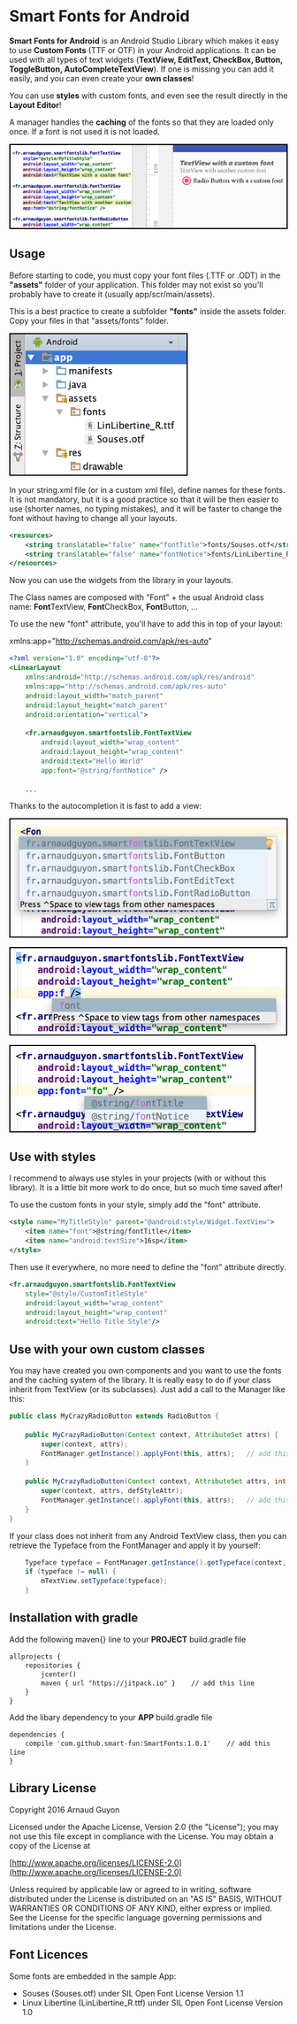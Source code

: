 # Smart Fonts for Android
**Smart Fonts for Android** is an Android Studio Library which makes it easy to use **Custom Fonts** (TTF or OTF) in your Android applications. It can be used with all types of text widgets (**TextView, EditText, 	CheckBox, Button, ToggleButton, AutoCompleteTextView**). If one is missing you can add it easily, and you can even create your **own classes**!

You can use **styles** with custom fonts, and even see the result directly in the **Layout Editor**!

A manager handles the **caching** of the fonts so that they are loaded only once. If a font is not used it is not loaded.

![alt text](app/extras/editor_screenshot.png?raw=true "see the result while editing!")

## Usage

Before starting to code, you must copy your font files (.TTF or .ODT) in the **"assets"** folder of your application. This folder may not exist so you'll probably have to create it (usually app/scr/main/assets).

This is a best practice to create a subfolder **"fonts"** inside the assets folder. Copy your files in that "assets/fonts" folder.

![alt text](app/extras/assets_screenshot.png?raw=true "assets folder")

In your string.xml file (or in a custom xml file), define names for these fonts. It is not mandatory, but it is a good practice so that it will be then easier to use (shorter names, no typing mistakes), and it will be faster to change the font without having to change all your layouts.

```xml
<resources>
    <string translatable="false" name="fontTitle">fonts/Souses.otf</string>
    <string translatable="false" name="fontNotice">fonts/LinLibertine_R.ttf</string>
</resources>
```

Now you can use the widgets from the library in your layouts.

The Class names are composed with "Font" + the usual Android class name: **Font**TextView, **Font**CheckBox, **Font**Button, ...

To use the new "font" attribute, you'll have to add this in top of your layout:

xmlns:app="http://schemas.android.com/apk/res-auto"

```xml
<?xml version="1.0" encoding="utf-8"?>
<LinearLayout
    xmlns:android="http://schemas.android.com/apk/res/android"
    xmlns:app="http://schemas.android.com/apk/res-auto"
    android:layout_width="match_parent"
    android:layout_height="match_parent"
    android:orientation="vertical">
    
    <fr.arnaudguyon.smartfontslib.FontTextView
        android:layout_width="wrap_content"
        android:layout_height="wrap_content"
        android:text="Hello World"
        app:font="@string/fontNotice" />
        
    ...
```

Thanks to the autocompletion it is fast to add a view:

![alt text](app/extras/auto_class_screenshot.png?raw=true "class autocompletion")

![alt text](app/extras/auto_attrib_screenshot.png?raw=true "attribute autocompletion")


![alt text](app/extras/auto_fontname_screenshot.png?raw=true "font name autocompletion")


## Use with styles

I recommend to always use styles in your projects (with or without this library). It is a little bit more work to do once, but so much time saved after!

To use the custom fonts in your style, simply add the "font" attribute.

```xml
<style name="MyTitleStyle" parent="@android:style/Widget.TextView">
    <item name="font">@string/fontTitle</item>
    <item name="android:textSize">16sp</item>
</style>
```

Then use it everywhere, no more need to define the "font" attribute directly.

```xml
<fr.arnaudguyon.smartfontslib.FontTextView
    style="@style/CustomTitleStyle"
    android:layout_width="wrap_content"
    android:layout_height="wrap_content"
    android:text="Hello Title Style"/>
```

## Use with your own custom classes

You may have created you own components and you want to use the fonts and the caching system of the library. It is really easy to do if your class inherit from TextView (or its subclasses). Just add a call to the Manager like this:

```java
public class MyCrazyRadioButton extends RadioButton {

    public MyCrazyRadioButton(Context context, AttributeSet attrs) {
        super(context, attrs);
        FontManager.getInstance().applyFont(this, attrs);   // add this call
    }

    public MyCrazyRadioButton(Context context, AttributeSet attrs, int defStyleAttr) {
        super(context, attrs, defStyleAttr);
        FontManager.getInstance().applyFont(this, attrs);   // add this call
    }
}

```

If your class does not inherit from any Android TextView class, then you can retrieve the Typeface from the FontManager and apply it by yourself:

```java
    Typeface typeface = FontManager.getInstance().getTypeface(context, R.string.fontNotice);
    if (typeface != null) {
        mTextView.setTypeface(typeface);
    }
```


## Installation with gradle

Add the following maven{} line to your **PROJECT** build.gradle file

```
allprojects {
    repositories {
        jcenter()
        maven { url "https://jitpack.io" }    // add this line
    }
}
```

Add the libary dependency to your **APP** build.gradle file

```
dependencies {
    compile 'com.github.smart-fun:SmartFonts:1.0.1'    // add this line
}
```

## Library License

Copyright 2016 Arnaud Guyon

Licensed under the Apache License, Version 2.0 (the "License");
you may not use this file except in compliance with the License.
You may obtain a copy of the License at

[http://www.apache.org/licenses/LICENSE-2.0](http://www.apache.org/licenses/LICENSE-2.0)

Unless required by applicable law or agreed to in writing, software
distributed under the License is distributed on an "AS IS" BASIS,
WITHOUT WARRANTIES OR CONDITIONS OF ANY KIND, either express or implied.
See the License for the specific language governing permissions and
limitations under the License.

## Font Licences

Some fonts are embedded in the sample App:

* Souses (Souses.otf) under SIL Open Font License Version 1.1
* Linux Libertine (LinLibertine_R.ttf) under SIL Open Font License Version 1.0
